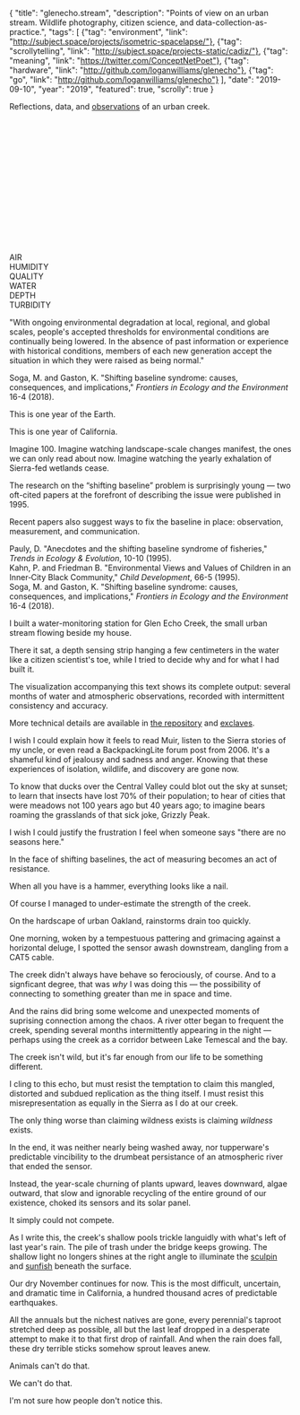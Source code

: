 {
"title": "glenecho.stream",
"description": "Points of view on an urban stream. Wildlife photography, citizen science, and data-collection-as-practice.",
"tags": [
{"tag": "environment", "link": "http://subject.space/projects/isometric-spacelapse/"},
{"tag": "scrollytelling", "link": "http://subject.space/projects-static/cadiz/"},
{"tag": "meaning", "link": "https://twitter.com/ConceptNetPoet"},
{"tag": "hardware", "link": "http://github.com/loganwilliams/glenecho"},
{"tag": "go", "link": "http://github.com/loganwilliams/glenecho"} ],
"date": "2019-09-10",
"year": "2019",
"featured": true,
"scrolly": true
}

<div class="intro">
  Reflections, data, and <a href="#observations">observations</a> of an urban
  creek.
</div>

<script src="https://unpkg.com/intersection-observer@0.5.1/intersection-observer.js"></script>
<script src="https://unpkg.com/scrollama"></script>
<script src="https://d3js.org/d3.v5.min.js"></script>
<script src="https://cdnjs.cloudflare.com/ajax/libs/moment.js/2.24.0/moment.min.js"></script>

<div id="vizcontainer">
  <div id="viz">
    <svg width="900" height="450"></svg>
    <div id="date">
      <div class="row date"><div class="datevalue"></div></div>
      <div class="row air">
        <div class="airt value">
            <div class="label">AIR</div>
            <div class="inner"></div>
        </div>
        <div class="airh value">
            <div class="label">HUMIDITY</div>
            <div class="inner"></div>
        </div>
        <div class="airv value">
            <div class="label">QUALITY</div>
            <div class="inner"></div>
        </div>
      </div>
      <div class="row water">
        <div class="watert value">
            <div class="label">WATER</div>
            <div class="inner"></div>
        </div>
        <div class="waterd value">
            <div class="label">DEPTH</div>
            <div class="inner"></div>
        </div>
        <div class="wateru value">
            <div class="label">TURBIDITY</div>
            <div class="inner"></div>
        </div>
      </div>
    </div>
  </div>
</div>

<div id="image">
  <img id="imageimg" />
</div>
<div id="text">
  <div class="block" step-data="shifting-baseline">
    <p>
      "With ongoing environmental degradation at local, regional, and global
      scales, people's accepted thresholds for environmental conditions are
      continually being lowered. In the absence of past information or
      experience with historical conditions, members of each new generation
      accept the situation in which they were raised as being normal."
    </p>
    <p class="citation">
      Soga, M. and Gaston, K. "Shifting baseline syndrome: causes, consequences,
      and implications," <em>Frontiers in Ecology and the Environment</em> 16-4
      (2018).
    </p>
  </div>
  <div
    class="block"
    step-data="earth-breathing"
    step-credit='Animation by <a href="http://www.datasketch.es/april/code/nadieh/">Nadieh Bremer</a>.'
  >
    <p>This is one year of the Earth.</p>
  </div>
  <div
    class="block"
    step-data="california-breathing"
    step-credit='Data from <a href="https://www.ospo.noaa.gov/Operations/GOES/15/index.html">NOAA&#39;s GOES-15</a>. For more, see <a href="http://fog.today/fogust">Fogust</a>.'
  >
    <p>This is one year of California.</p>
  </div>
  <div
    class="block"
    step-data="wetland-loss"
    step-credit="Carle, D. <em>Introduction to Water in California</em>. (2004)"
  >
    <p>
      Imagine 100. Imagine watching landscape-scale changes manifest, the ones we can only
      read about now. Imagine watching the yearly exhalation of
      Sierra-fed wetlands cease.
    </p>
  </div>
  <div class="block" step-data-type="viz" step-data="anywhere">
    <p>
      The research on the “shifting baseline” problem is surprisingly young —
      two oft-cited papers at the forefront of describing the issue were
      published in 1995.
    </p>
    <p>
      Recent papers also suggest ways to fix the baseline in place: observation,
      measurement, and communication.
    </p>
    <p class="citation">
      Pauly, D. "Anecdotes and the shifting baseline syndrome of fisheries,"
      <em>Trends in Ecology & Evolution</em>, 10-10 (1995).<br />
      Kahn, P. and Friedman B. "Environmental Views and Values of Children in an
      Inner‐City Black Community," <em>Child Development</em>, 66-5 (1995).<br />
      Soga, M. and Gaston, K. "Shifting baseline syndrome: causes, consequences,
      and implications," <em>Frontiers in Ecology and the Environment</em> 16-4
      (2018).
    </p>
  </div>
  <div class="block" step-data-type="viz" step-data="anywhere">
    <p>
      I built a water-monitoring station for Glen Echo Creek, the small urban
      stream flowing beside my house.
    </p>
    <p>
      There it sat, a depth sensing strip hanging a few centimeters in the water
      like a citizen scientist's toe, while I tried to decide why and for what I
      had built it.
    </p>
    <p>
      The visualization accompanying this text shows its complete output:
      several months of water and atmospheric observations, recorded with
      intermittent consistency and accuracy.
    </p>
    <p class="citation">
      More technical details are available in
      <a href="https://github.com/loganwilliams/glenecho">the repository</a> and
      <a href="http://exclav.es">exclaves</a>.
    </p>
  </div>
  <div
    class="block"
    step-data="grizzly"
    step-credit='Illustration by <a href="https://heydaybooks.com/book/a-state-of-change/">Laura Cunningham</a>. (It&#39;s a wonderful book!)'
  >
    <p>
      I wish I could explain how it feels to read Muir, listen to the Sierra
      stories of my uncle, or even read a BackpackingLite forum post from 2006.
      It's a shameful kind of jealousy and sadness and anger. Knowing that these
      experiences of isolation, wildlife, and discovery are gone now.
    </p>
    <p>
      To know that ducks over the Central Valley could blot out the sky at
      sunset; to learn that insects have lost 70% of their population; to hear of cities
    that were meadows not 100 years ago but 40 years ago; to imagine bears
      roaming the grasslands of that sick joke, Grizzly Peak.
    </p>
  </div>
  <div class="block" step-data="seasons">
    <p>
      I wish I could justify the frustration I feel when someone says
      "there are no seasons here."
    </p>
  </div>
  <div class="block" step-data="measuring">
    <p>
      In the face of shifting baselines, the act of measuring becomes an act of
      resistance.
    </p>
  </div>
  <div class="block" step-data="block-diagram">
    <p>
      When all you have is a hammer, everything looks like a nail.
    </p>
  </div>
  <div class="block" step-data="flood">
    <p>
      Of course I managed to under-estimate the strength of the creek.
    </p>
  </div>
  <div class="block" step-data="map">
    <p>
      On the hardscape of urban Oakland, rainstorms drain too quickly.
    </p>
  </div>
  <div class="block" step-data-type="viz" step-data="3600">
    <p>
      One morning, woken by a tempestuous pattering and grimacing against a
      horizontal deluge, I spotted the sensor awash downstream, dangling from a
      CAT5 cable.
    </p>
  </div>
  <div class="block" step-data="historic-map">
    <p>
      The creek didn't always have behave so ferociously, of course. And to a
      signficant degree, that was
      <em>why</em> I was doing this &mdash; the possibility of connecting to
      something greater than me in space and time.
    </p>
  </div>
  <div class="block" step-data="otter" step-data-type="video">
    <p>
      And the rains did bring some welcome and unexpected moments of suprising
      connection among the chaos. A river otter began to frequent the creek,
      spending several months intermittently appearing in the night &mdash;
      perhaps using the creek as a corridor between Lake Temescal and the bay.
    </p>
  </div>
  <div class="block" step-data="spacelapse">
    <p>
      The creek isn't wild, but it's far enough from our life to be something
      different.
    </p>
  </div>
  <div class="block" step-data="road">
    <p>
      I cling to this echo, but must resist the temptation to claim this
      mangled, distorted and subdued replication as the thing itself. I must
      resist this misrepresentation as equally in the Sierra as I do at our
      creek.
    </p>
    <p>
      The only thing worse than claiming wildness exists is claiming
      <em>wildness</em> exists.
    </p>
  </div>
  <div class="block" step-data="10900" step-data-type="viz">
    <p>
      In the end, it was neither nearly being washed away, nor 
      tupperware's predictable vincibility to the drumbeat persistance of an
      atmospheric river that ended the sensor.
    </p>
  </div>
  <div class="block" step-data="earth-churn" step-credit='<a href="https://livemap.mpgranch.com/v2/">MPG Ranch</a>'>
    <p>
      Instead, the year-scale churning of plants upward, leaves downward, algae
      outward, that slow and ignorable recycling of the entire ground of our
      existence, choked its sensors and its solar panel.
    </p>
    <p>It simply could not compete.</p>
  </div>
  <div class="block" step-data="sunfish" step-data-type="video">
    <p>
      As I write this, the creek's shallow pools trickle languidly with what's
      left of last year's rain. The pile of trash under the bridge keeps
      growing. The shallow light no longers shines at the right angle to
      illuminate the
      <a href="https://www.inaturalist.org/observations/29664665">sculpin</a>
      and
      <a href="https://www.inaturalist.org/observations/29664402">sunfish</a>
      beneath the surface.
    </p>
  </div>
  <div class="block" step-data="autumn">
    <p>
      Our dry November continues for now. This is the most difficult, uncertain,
      and dramatic time in California, a hundred thousand acres of predictable
      earthquakes.
    </p>
    <p>
      All the annuals but the nichest natives are gone, every perennial's
      taproot stretched deep as possible, all but the last leaf dropped in a
      desperate attempt to make it to that first drop of rainfall. And when the
      rain does fall, these dry terrible sticks somehow sprout leaves anew.
    </p>
  </div>
  <div class="block" step-data="raccoon" step-data-type="video">
    <p>
      Animals can't do that.
    </p>
    <p>We can't do that.</p>
    <p>I'm not sure how people don't notice this.</p>
  </div>

  <div class="block end" step-end="true" id="observations">
    <div id="videomatrix"></div>
  </div>
</div>

<script src="./viz.js"></script>
<script src="./scrolly.js"></script>
